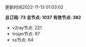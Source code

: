 更新时间2022-11-13 01:03:02

**总订阅: 73**
**总节点: 1037**
**有效节点: 382**
- v2ray节点: 221
- trojan节点: 97
- ss节点: 64
